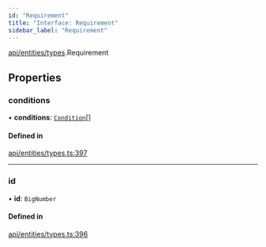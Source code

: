 ```yaml
---
id: "Requirement"
title: "Interface: Requirement"
sidebar_label: "Requirement"
---
```


[api/entities/types](../../../../../modules/API/Entities/Types/Types.md).Requirement

## Properties

### conditions

• **conditions**: [`Condition`](../../../../../modules/API/Entities/Types/Types.md#condition)[]

#### Defined in

[api/entities/types.ts:397](https://github.com/PolymeshAssociation/polymesh-sdk/blob/f8a937f04/src/api/entities/types.ts#L397)

___

### id

• **id**: `BigNumber`

#### Defined in

[api/entities/types.ts:396](https://github.com/PolymeshAssociation/polymesh-sdk/blob/f8a937f04/src/api/entities/types.ts#L396)
